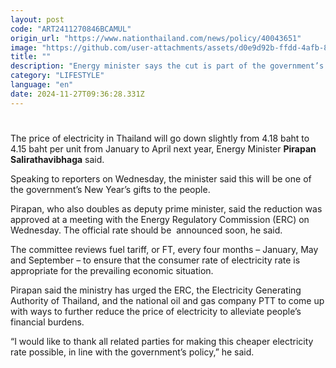 ```yaml
---
layout: post
code: "ART2411270846BCAMUL"
origin_url: "https://www.nationthailand.com/news/policy/40043651"
image: "https://github.com/user-attachments/assets/d0e9d92b-ffdd-4afb-875a-f39a88613c9a"
title: ""
description: "Energy minister says the cut is part of the government’s New Year’s gifts for the public, adding more price reductions are being explored"
category: "LIFESTYLE"
language: "en"
date: 2024-11-27T09:36:28.331Z
---
```


# 









The price of electricity in Thailand will go down slightly from 4.18 baht to 4.15 baht per unit from January to April next year, Energy Minister **Pirapan Salirathavibhaga** said.

Speaking to reporters on Wednesday, the minister said this will be one of the government’s New Year’s gifts to the people.

Pirapan, who also doubles as deputy prime minister, said the reduction was approved at a meeting with the Energy Regulatory Commission (ERC) on Wednesday. The official rate should be  announced soon, he said.

The committee reviews fuel tariff, or FT, every four months – January, May and September – to ensure that the consumer rate of electricity rate is appropriate for the prevailing economic situation.

Pirapan said the ministry has urged the ERC, the Electricity Generating Authority of Thailand, and the national oil and gas company PTT to come up with ways to further reduce the price of electricity to alleviate people’s financial burdens.

“I would like to thank all related parties for making this cheaper electricity rate possible, in line with the government’s policy,” he said.